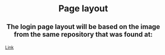  # <h1 align="center">Page layout</h1>

## <p align="center">The login page layout will be based on the image from the same repository that was found at:</p>
[Link](https://br.pinterest.com/pin/619245017493003566/)
